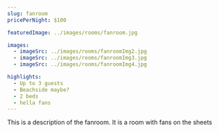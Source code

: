 ```yaml
---
slug: fanroom
pricePerNight: $100

featuredImage: ../images/rooms/fanroom.jpg

images:
  - imageSrc: ../images/rooms/fanroomImg2.jpg
  - imageSrc: ../images/rooms/fanroomImg3.jpg
  - imageSrc: ../images/rooms/fanroomImg4.jpg

highlights:
  - Up to 3 guests
  - Beachside maybe?
  - 2 beds
  - hella fans
---
```


This is a description of the fanroom. It is a room with fans on the sheets
